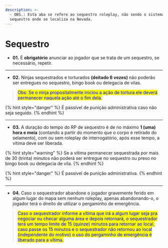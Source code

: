 ```yaml
---
description: >-
  - OBS.: Esta aba se refere ao sequestro roleplay, não sendo o sistema de
  sequestro onde se localiza na Nevada.
---
```


# Sequestro

* **01.** É **obrigatório** anunciar ao jogador que se trata de um sequestro, se necessário, repetir.

***

* **02.** Ninjas sequestrados e torturados **(deitado 6 vezes)** não poderão ser entregues no sequestro, bingo book ou delegacia de vilas.

> <mark style="color:blue;">Obs: Se o ninja propositalmente iniciou a ação de tortura ele deverá permanecer naquela ação até o fim dela.</mark>

{% hint style="danger" %}
É passível de punição administrativa caso não seja seguido.
{% endhint %}

***

* **03.** A duração do tempo do RP de sequestro é de no máximo **1 (uma) hora e meia** (contando a partir do momento que o corpo é retirado do selamento), com ou sem roleplay de interrogatório, após esse tempo, a vítima deve ser liberada.

{% hint style="warning" %}
Se a vítima permanecer sequestrada por mais de 30 (trinta) minutos não poderá ser entregue no sequestro ou preso no bingo book ou delegacia de vila.
{% endhint %}

{% hint style="danger" %}
É passível de punição administrativa.
{% endhint %}

***

* **04.** Caso o sequestrador abandone o jogador gravemente ferido em algum lugar do mapa sem nenhum roleplay, apenas abandonando-o, o jogador terá o direito de utilizar o pergaminho de emergência.

> <mark style="color:blue;">Caso o sequestrador informe a vítima que irá a algum lugar seja pra negociar ou checar alguma área e depois retornará, o sequestrador terá um tempo limite de 15 (quinze) minutos para retornar ao local, caso passe os 15 minutos e o sequestrador não retornou ao local (independente do motivo) o uso do pergaminho de emergência é liberado para a vítima.</mark>
